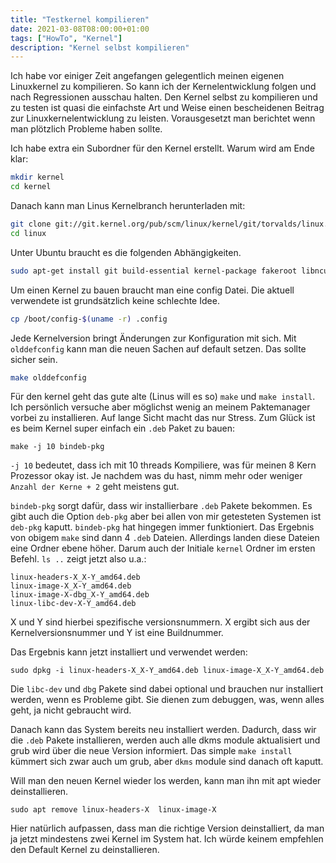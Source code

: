 ```yaml
---
title: "Testkernel kompilieren"
date: 2021-03-08T08:00:00+01:00
tags: ["HowTo", "Kernel"]
description: "Kernel selbst kompilieren"
---
```


Ich habe vor einiger Zeit angefangen gelegentlich meinen eigenen Linuxkernel zu
kompilieren. So kann ich der Kernelentwicklung folgen und nach Regressionen
ausschau halten. Den Kernel selbst zu kompilieren und zu testen ist quasi die
einfachste Art und Weise einen bescheidenen Beitrag zur Linuxkernelentwicklung
zu leisten. Vorausgesetzt man berichtet wenn man plötzlich Probleme haben
sollte. 

Ich habe extra ein Subordner für den Kernel erstellt. Warum wird am Ende klar:
``` bash
mkdir kernel
cd kernel
```

Danach kann man Linus Kernelbranch herunterladen mit:
``` bash
git clone git://git.kernel.org/pub/scm/linux/kernel/git/torvalds/linux.git
cd linux
```

Unter Ubuntu braucht es die folgenden Abhängigkeiten. 
``` bash
sudo apt-get install git build-essential kernel-package fakeroot libncurses5-dev libssl-dev ccache bison flex
```

Um einen Kernel zu bauen braucht man eine config Datei. Die aktuell verwendete
ist grundsätzlich keine schlechte Idee.
``` bash
cp /boot/config-$(uname -r) .config
```

Jede Kernelversion bringt Änderungen zur Konfiguration mit sich. Mit
`olddefconfig` kann man die neuen Sachen auf default setzen. Das sollte sicher
sein.

``` bash
make olddefconfig
```

Für den kernel geht das gute alte (Linus will es so) `make` und `make install`.
Ich persönlich versuche aber möglichst wenig an meinem Paktemanager vorbei zu
installieren. Auf lange Sicht macht das nur Stress. Zum Glück ist es beim Kernel
super einfach ein `.deb` Paket zu bauen:

```
make -j 10 bindeb-pkg
```

`-j 10` bedeutet, dass ich mit 10 threads Kompiliere, was für meinen 8 Kern
Prozessor okay ist. Je nachdem was du hast, nimm mehr oder weniger `Anzahl der
Kerne + 2` geht meistens gut.

`bindeb-pkg` sorgt dafür, dass wir installierbare `.deb` Pakete bekommen. Es gibt
auch die Option `deb-pkg` aber bei allen von mir getesteten Systemen ist
`deb-pkg` kaputt. `bindeb-pkg` hat hingegen immer funktioniert. Das
Ergebnis von obigem `make` sind dann 4 `.deb` Dateien. Allerdings landen diese
Dateien eine Ordner ebene höher. Darum auch der Initiale `kernel` Ordner im
ersten Befehl. `ls ..` zeigt jetzt also u.a.:

```
linux-headers-X_X-Y_amd64.deb
linux-image-X_X-Y_amd64.deb
linux-image-X-dbg_X-Y_amd64.deb
linux-libc-dev-X-Y_amd64.deb
```

X und Y sind hierbei spezifische versionsnummern. X ergibt sich aus der
Kernelversionsnummer und Y ist eine Buildnummer.

Das Ergebnis kann jetzt installiert und verwendet werden:
```
sudo dpkg -i linux-headers-X_X-Y_amd64.deb linux-image-X_X-Y_amd64.deb
```

Die `libc-dev` und `dbg` Pakete sind dabei optional und brauchen nur installiert
werden, wenn es Probleme gibt. Sie dienen zum debuggen, was, wenn alles geht, ja
nicht gebraucht wird.

Danach kann das System bereits neu installiert werden. Dadurch, dass wir die
`.deb` Pakete installieren, werden auch alle dkms module aktualisiert und grub
wird über die neue Version informiert. Das simple `make install` kümmert sich
zwar auch um grub, aber `dkms` module sind danach oft kaputt.

Will man den neuen Kernel wieder los werden, kann man ihn mit apt wieder deinstallieren.
```
sudo apt remove linux-headers-X  linux-image-X
```

Hier natürlich aufpassen, dass man die richtige Version deinstalliert, da man ja
jetzt mindestens zwei Kernel im System hat. Ich würde keinem empfehlen den
Default Kernel zu deinstallieren.

